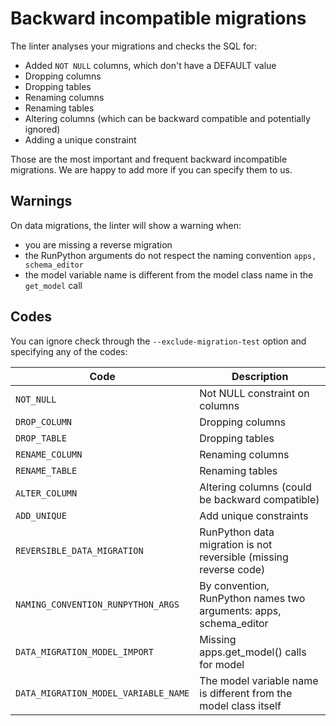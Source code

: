# Backward incompatible migrations

The linter analyses your migrations and checks the SQL for:

- Added `NOT NULL` columns, which don't have a DEFAULT value
- Dropping columns
- Dropping tables
- Renaming columns
- Renaming tables
- Altering columns (which can be backward compatible and potentially ignored)
- Adding a unique constraint

Those are the most important and frequent backward incompatible migrations.
We are happy to add more if you can specify them to us.


## Warnings

On data migrations, the linter will show a warning when:
* you are missing a reverse migration
* the RunPython arguments do not respect the naming convention `apps, schema_editor`
* the model variable name is different from the model class name in the `get_model` call

## Codes

You can ignore check through the `--exclude-migration-test` option and specifying any of the codes:

|               Code                  |            Description                                                                          |
|-------------------------------------|----------------------------------------------------------------------|
|`NOT_NULL`                           | Not NULL constraint on columns
|`DROP_COLUMN`                        | Dropping columns
|`DROP_TABLE`                         | Dropping tables
|`RENAME_COLUMN`                      | Renaming columns
|`RENAME_TABLE`                       | Renaming tables
|`ALTER_COLUMN`                       | Altering columns (could be backward compatible)
|`ADD_UNIQUE`                         | Add unique constraints
|`REVERSIBLE_DATA_MIGRATION`          | RunPython data migration is not reversible (missing reverse code)
|`NAMING_CONVENTION_RUNPYTHON_ARGS`   | By convention, RunPython names two arguments: apps, schema_editor
|`DATA_MIGRATION_MODEL_IMPORT`        | Missing apps.get_model() calls for model
|`DATA_MIGRATION_MODEL_VARIABLE_NAME` | The model variable name is different from the model class itself
